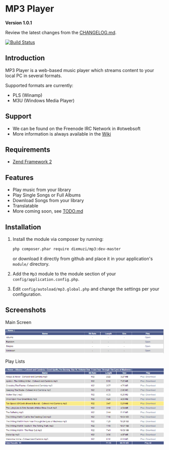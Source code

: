 MP3 Player
==========

**Version 1.0.1**

Review the latest changes from the [CHANGELOG.md](CHANGELOG.md).

[![Build Status](https://travis-ci.org/diemuzi/mp3.png?branch=master)](https://travis-ci.org/diemuzi/mp3)

Introduction
------------

MP3 Player is a web-based music player which streams content to your local PC in several formats.

Supported formats are currently:

  * PLS (Winamp)
  * M3U (Windows Media Player)

Support
-------

* We can be found on the Freenode IRC Network in #otwebsoft
* More information is always available in the [Wiki](../../wiki)

Requirements
------------

* [Zend Framework 2](https://github.com/zendframework/zf2)

Features
--------

* Play music from your library
* Play Single Songs or Full Albums
* Download Songs from your library
* Translatable
* More coming soon, see [TODO.md](TODO.md)

Installation
------------

1. Install the module via composer by running:

   ```sh
   php composer.phar require diemuzi/mp3:dev-master
   ```
   or download it directly from github and place it in your application's `module/` directory.
2. Add the `Mp3` module to the module section of your `config/application.config.php`.
3. Edit `config/autoload/mp3.global.php` and change the settings per your configuration.

Screenshots
-----------

Main Screen

![](docs/search.png)

Play Lists

![](docs/songs.png)
